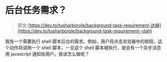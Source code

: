 # 后台任务需求？

> 原文:[https://dev.to/tusharborole/background-task-requirement-达赫](https://dev.to/tusharborole/background-task-requirement--dah)

我有一个需要执行 shell 脚本后台的需求。例如，用户将点击浏览器中的按钮，这个动作将调用一个 shell 脚本，一旦这个 shell 脚本被执行，就会有一个异步消息用 javascript 通知给用户。我该怎么做呢？